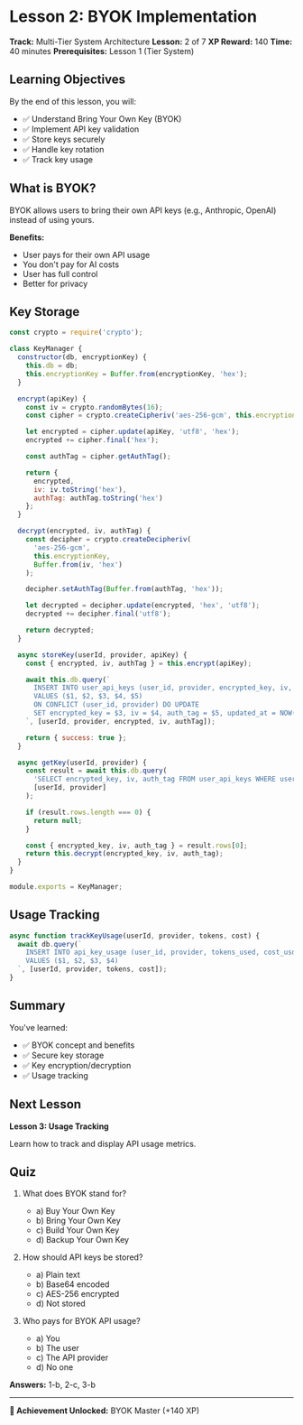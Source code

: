 # Lesson 2: BYOK Implementation

**Track:** Multi-Tier System Architecture
**Lesson:** 2 of 7
**XP Reward:** 140
**Time:** 40 minutes
**Prerequisites:** Lesson 1 (Tier System)

## Learning Objectives

By the end of this lesson, you will:
- ✅ Understand Bring Your Own Key (BYOK)
- ✅ Implement API key validation
- ✅ Store keys securely
- ✅ Handle key rotation
- ✅ Track key usage

## What is BYOK?

BYOK allows users to bring their own API keys (e.g., Anthropic, OpenAI) instead of using yours.

**Benefits:**
- User pays for their own API usage
- You don't pay for AI costs
- User has full control
- Better for privacy

## Key Storage

```javascript
const crypto = require('crypto');

class KeyManager {
  constructor(db, encryptionKey) {
    this.db = db;
    this.encryptionKey = Buffer.from(encryptionKey, 'hex');
  }

  encrypt(apiKey) {
    const iv = crypto.randomBytes(16);
    const cipher = crypto.createCipheriv('aes-256-gcm', this.encryptionKey, iv);

    let encrypted = cipher.update(apiKey, 'utf8', 'hex');
    encrypted += cipher.final('hex');

    const authTag = cipher.getAuthTag();

    return {
      encrypted,
      iv: iv.toString('hex'),
      authTag: authTag.toString('hex')
    };
  }

  decrypt(encrypted, iv, authTag) {
    const decipher = crypto.createDecipheriv(
      'aes-256-gcm',
      this.encryptionKey,
      Buffer.from(iv, 'hex')
    );

    decipher.setAuthTag(Buffer.from(authTag, 'hex'));

    let decrypted = decipher.update(encrypted, 'hex', 'utf8');
    decrypted += decipher.final('utf8');

    return decrypted;
  }

  async storeKey(userId, provider, apiKey) {
    const { encrypted, iv, authTag } = this.encrypt(apiKey);

    await this.db.query(`
      INSERT INTO user_api_keys (user_id, provider, encrypted_key, iv, auth_tag)
      VALUES ($1, $2, $3, $4, $5)
      ON CONFLICT (user_id, provider) DO UPDATE
      SET encrypted_key = $3, iv = $4, auth_tag = $5, updated_at = NOW()
    `, [userId, provider, encrypted, iv, authTag]);

    return { success: true };
  }

  async getKey(userId, provider) {
    const result = await this.db.query(
      'SELECT encrypted_key, iv, auth_tag FROM user_api_keys WHERE user_id = $1 AND provider = $2',
      [userId, provider]
    );

    if (result.rows.length === 0) {
      return null;
    }

    const { encrypted_key, iv, auth_tag } = result.rows[0];
    return this.decrypt(encrypted_key, iv, auth_tag);
  }
}

module.exports = KeyManager;
```

## Usage Tracking

```javascript
async function trackKeyUsage(userId, provider, tokens, cost) {
  await db.query(`
    INSERT INTO api_key_usage (user_id, provider, tokens_used, cost_usd)
    VALUES ($1, $2, $3, $4)
  `, [userId, provider, tokens, cost]);
}
```

## Summary

You've learned:
- ✅ BYOK concept and benefits
- ✅ Secure key storage
- ✅ Key encryption/decryption
- ✅ Usage tracking

## Next Lesson

**Lesson 3: Usage Tracking**

Learn how to track and display API usage metrics.

## Quiz

1. What does BYOK stand for?
   - a) Buy Your Own Key
   - b) Bring Your Own Key
   - c) Build Your Own Key
   - d) Backup Your Own Key

2. How should API keys be stored?
   - a) Plain text
   - b) Base64 encoded
   - c) AES-256 encrypted
   - d) Not stored

3. Who pays for BYOK API usage?
   - a) You
   - b) The user
   - c) The API provider
   - d) No one

**Answers:** 1-b, 2-c, 3-b

---

**🎴 Achievement Unlocked:** BYOK Master (+140 XP)
